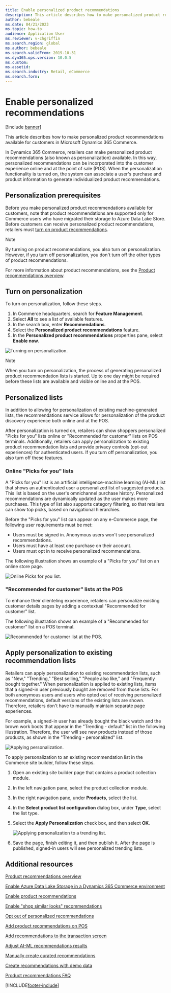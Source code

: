 ```yaml
---
title: Enable personalized product recommendations
description: This article describes how to make personalized product recommendations available for customers in Microsoft Dynamics 365 Commerce.
author: bebeale
ms.date: 04/21/2023
ms.topic: how-to
audience: Application User
ms.reviewer: v-chgriffin
ms.search.region: global
ms.author: bebeale
ms.search.validFrom: 2019-10-31
ms.dyn365.ops.version: 10.0.5
ms.custom: 
ms.assetid: 
ms.search.industry: Retail, eCommerce
ms.search.form: 
---
```


# Enable personalized recommendations

[!include [banner](includes/banner.md)]

This article describes how to make personalized product recommendations available for customers in Microsoft Dynamics 365 Commerce.

In Dynamics 365 Commerce, retailers can make personalized product recommendations (also known as personalization) available. In this way, personalized recommendations can be incorporated into the customer experience online and at the point of sale (POS). When the personalization functionality is turned on, the system can associate a user's purchase and product information to generate individualized product recommendations.

## Personalization prerequisites

Before you make personalized product recommendations available for customers, note that product recommendations are supported only for Commerce users who have migrated their storage to Azure Data Lake Store. Before customers can receive personalized product recommendations, retailers must [turn on product recommendations](enable-product-recommendations.md).

> [!NOTE]
> By turning on product recommendations, you also turn on personalization. However, if you turn off personalization, you don't turn off the other types of product recommendations.

For more information about product recommendations, see the [Product recommendations overview](product-recommendations.md).

## Turn on personalization

To turn on personalization, follow these steps.

1. In Commerce headquarters, search for **Feature Management**.
1. Select **All** to see a list of available features. 
1. In the search box, enter **Recommendations**.
1. Select the **Personalized product recommendations** feature.
1. In the **Personalized product recommendations** properties pane, select **Enable now**.

![Turning on personalization.](./media/FeatureManagement_Personalized.PNG)

> [!NOTE]
> When you turn on personalization, the process of generating personalized product recommendation lists is started. Up to one day might be required before these lists are available and visible online and at the POS.

## Personalized lists

In addition to allowing for personalization of existing machine-generated lists, the recommendations service allows for personalization of the product discovery experience both online and at the POS.

After personalization is turned on, retailers can show shoppers personalized "Picks for you" lists online or "Recommended for customer" lists on POS terminals. Additionally, retailers can apply personalization to existing product recommendation lists and provide privacy controls (opt-out experiences) for authenticated users. If you turn off personalization, you also turn off these features.

### Online "Picks for you" lists

A "Picks for you" list is an artificial intelligence-machine learning (AI-ML) list that shows an authenticated user a personalized list of suggested products. This list is based on the user's omnichannel purchase history. Personalized recommendations are dynamically updated as the user makes more purchases. This type of list also supports category filtering, so that retailers can show top picks, based on navigational hierarchies.

Before the "Picks for you" list can appear on any e-Commerce page, the following user requirements must be met:

- Users must be signed in. Anonymous users won't see personalized recommendations.
- Users must have at least one purchase on their account.
- Users must opt in to receive personalized recommendations.

The following illustration shows an example of a "Picks for you" list on an online store page.

![Online Picks for you list.](./media/picksforyou.png)

### "Recommended for customer" lists at the POS

To enhance their clienteling experience, retailers can personalize existing customer details pages by adding a contextual "Recommended for customer" list.

The following illustration shows an example of a "Recommended for customer" list on a POS terminal.

![Recommended for customer list at the POS.](./media/picksonpos.png)

## Apply personalization to existing recommendation lists

Retailers can apply personalization to existing recommendation lists, such as "New," "Trending," "Best selling," "People also like," and "Frequently bought together." When personalization is applied to existing lists, items that a signed-in user previously bought are removed from those lists. For both anonymous users and users who opted out of receiving personalized recommendations, default versions of the existing lists are shown. Therefore, retailers don't have to manually maintain separate page experiences.

For example, a signed-in user has already bought the black watch and the brown work boots that appear in the "Trending - default" list in the following illustration. Therefore, the user will see new products instead of those products, as shown in the "Trending - personalized" list.

![Applying personalization.](./media/applypersonalization.png)

To apply personalization to an existing recommendation list in the Commerce site builder, follow these steps.

1. Open an existing site builder page that contains a product collection module.
1. In the left navigation pane, select the product collection module.
1. In the right navigation pane, under **Products**, select the list.
1. In the **Select product list configuration** dialog box, under **Type**, select the list type.
1. Select the **Apply Personalization** check box, and then select **OK**.

    ![Applying personalization to a trending list.](./media/ApplyPersonalizationToTrending.PNG)

1. Save the page, finish editing it, and then publish it. After the page is published, signed-in users will see personalized trending lists.

## Additional resources

[Product recommendations overview](product-recommendations.md)

[Enable Azure Data Lake Storage in a Dynamics 365 Commerce environment](enable-adls-environment.md)

[Enable product recommendations](enable-product-recommendations.md)

[Enable "shop similar looks" recommendations](shop-similar-looks.md)

[Opt out of personalized recommendations](opt-out-personalization.md)

[Add product recommendations on POS](product.md)

[Add recommendations to the transaction screen](add-recommendations-control-pos-screen.md)

[Adjust AI-ML recommendations results](modify-product-recommendation-results.md)

[Manually create curated recommendations](create-editorial-recommendation-lists.md)

[Create recommendations with demo data](product-recommendations-demo-data.md)

[Product recommendations FAQ](faq-recommendations.md)


[!INCLUDE[footer-include](../includes/footer-banner.md)]
